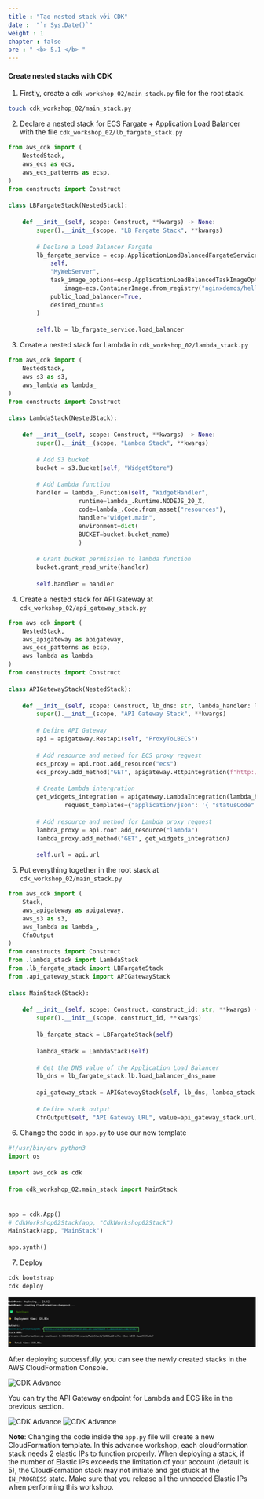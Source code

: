 ```yaml
---
title : "Tạo nested stack với CDK"
date :  "`r Sys.Date()`" 
weight : 1
chapter : false
pre : " <b> 5.1 </b> "
---
```

 
#### Create nested stacks with CDK

1. Firstly, create a `cdk_workshop_02/main_stack.py` file for the root stack.
```bash
touch cdk_workshop_02/main_stack.py
```

2. Declare a nested stack for ECS Fargate + Application Load Balancer with the file `cdk_workshop_02/lb_fargate_stack.py`
```python
from aws_cdk import (
    NestedStack,
    aws_ecs as ecs,
    aws_ecs_patterns as ecsp,
)
from constructs import Construct

class LBFargateStack(NestedStack):

    def __init__(self, scope: Construct, **kwargs) -> None:
        super().__init__(scope, "LB Fargate Stack", **kwargs)

        # Declare a Load Balancer Fargate 
        lb_fargate_service = ecsp.ApplicationLoadBalancedFargateService(
			self, 
		    "MyWebServer",
            task_image_options=ecsp.ApplicationLoadBalancedTaskImageOptions(
                image=ecs.ContainerImage.from_registry("nginxdemos/hello")),
            public_load_balancer=True,
            desired_count=3
        )
        
        self.lb = lb_fargate_service.load_balancer
```

3. Create a nested stack for Lambda in `cdk_workshop_02/lambda_stack.py`
```python
from aws_cdk import (
    NestedStack,
    aws_s3 as s3,
    aws_lambda as lambda_
)
from constructs import Construct

class LambdaStack(NestedStack):

    def __init__(self, scope: Construct, **kwargs) -> None:
        super().__init__(scope, "Lambda Stack", **kwargs)

        # Add S3 bucket
        bucket = s3.Bucket(self, "WidgetStore")
        
        # Add Lambda function
        handler = lambda_.Function(self, "WidgetHandler",
                    runtime=lambda_.Runtime.NODEJS_20_X,
                    code=lambda_.Code.from_asset("resources"),
                    handler="widget.main",
                    environment=dict(
                    BUCKET=bucket.bucket_name)
                    )
        
        # Grant bucket permission to lambda function
        bucket.grant_read_write(handler)
        
        self.handler = handler
```

4. Create a nested stack for API Gateway at `cdk_workshop_02/api_gateway_stack.py`
```python
from aws_cdk import (
    NestedStack,
    aws_apigateway as apigateway,
    aws_ecs_patterns as ecsp,
    aws_lambda as lambda_
)
from constructs import Construct

class APIGatewayStack(NestedStack):

    def __init__(self, scope: Construct, lb_dns: str, lambda_handler: lambda_.Function,  **kwargs) -> None:
        super().__init__(scope, "API Gateway Stack", **kwargs)

        # Define API Gateway
        api = apigateway.RestApi(self, "ProxyToLBECS")

        # Add resource and method for ECS proxy request
        ecs_proxy = api.root.add_resource("ecs")
        ecs_proxy.add_method("GET", apigateway.HttpIntegration(f"http://{lb_dns}"))

        # Create Lambda intergration
        get_widgets_integration = apigateway.LambdaIntegration(lambda_handler,
                request_templates={"application/json": '{ "statusCode": "200" }'})
        
        # Add resource and method for Lambda proxy request
        lambda_proxy = api.root.add_resource("lambda")
        lambda_proxy.add_method("GET", get_widgets_integration)
        
        self.url = api.url
```

5. Put everything together in the root stack at `cdk_workshop_02/main_stack.py`
```python
from aws_cdk import (
    Stack,
    aws_apigateway as apigateway,
    aws_s3 as s3,
    aws_lambda as lambda_,
    CfnOutput
)
from constructs import Construct
from .lambda_stack import LambdaStack
from .lb_fargate_stack import LBFargateStack
from .api_gateway_stack import APIGatewayStack

class MainStack(Stack):

    def __init__(self, scope: Construct, construct_id: str, **kwargs) -> None:
        super().__init__(scope, construct_id, **kwargs)
        
        lb_fargate_stack = LBFargateStack(self)
        
        lambda_stack = LambdaStack(self)
        
        # Get the DNS value of the Application Load Balancer 
        lb_dns = lb_fargate_stack.lb.load_balancer_dns_name
        
        api_gateway_stack = APIGatewayStack(self, lb_dns, lambda_stack.handler)
        
        # Define stack output
        CfnOutput(self, "API Gateway URL", value=api_gateway_stack.url)
```

6. Change the code in `app.py` to use our new template
```python
#!/usr/bin/env python3
import os

import aws_cdk as cdk

from cdk_workshop_02.main_stack import MainStack


app = cdk.App()
# CdkWorkshop02Stack(app, "CdkWorkshop02Stack")
MainStack(app, "MainStack")

app.synth()
```

7. Deploy
```bash
cdk bootstrap
cdk deploy
```

![alt text](<Blank diagram - Page 2 (4)-1.png>)

After deploying successfully, you can see the newly created stacks in the AWS CloudFormation Console.

![CDK Advance](/images/5-nestedstack/cf-console.png)

You can try the API Gateway endpoint for Lambda and ECS like in the previous section.

![CDK Advance](/images/5-nestedstack/lb-result.png)
![CDK Advance](/images/5-nestedstack/lambda-result.png)

**Note**: Changing the code inside the `app.py` file will create a new CloudFormation template. In this advance workshop, each cloudformation stack needs 2 elastic IPs to function properly. When deploying a stack, if the number of Elastic IPs exceeds the limitation of your account (default is 5), the CloudFormation stack may not initiate and get stuck at the `IN_PROGRESS` state. Make sure that you release all the unneeded Elastic IPs when performing this workshop.